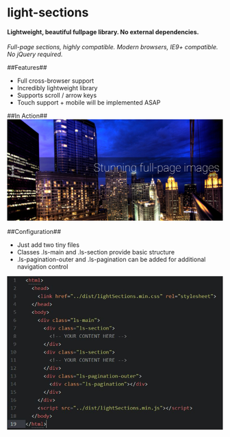 # light-sections #

#### Lightweight, beautiful fullpage library. No external dependencies. ####

_Full-page sections, highly compatible. Modern browsers, IE9+ compatible. No jQuery required._


##Features##
* Full cross-browser support
* Incredibly lightweight library
* Supports scroll / arrow keys
* Touch support + mobile will be implemented ASAP

##In Action##
![Image of Screenshot](https://raw.githubusercontent.com/kurtcarpenter/light-sections/master/example/fullpage-image.jpg)

##Configuration##
* Just add two tiny files
* Classes .ls-main and .ls-section provide basic structure
* .ls-pagination-outer and .ls-pagination can be added for additional navigation control

![Image of Example Code](https://raw.githubusercontent.com/kurtcarpenter/light-sections/master/example/code-mvp.JPG)
